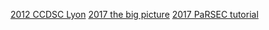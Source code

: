 [2012 CCDSC Lyon](https://bytebucket.org/icldistcomp/parsec/wiki/files/PaRSEC_Lyon_2012.pdf)
[2017 the big picture](https://bytebucket.org/icldistcomp/parsec/wiki/files/parsec_2017.pdf)
[2017 PaRSEC tutorial](https://bytebucket.org/icldistcomp/parsec/wiki/files/parsec_tutorial_JLESC_2017.pdf)
